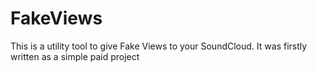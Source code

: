# FakeViews
This is a utility tool to give Fake Views to your SoundCloud. It was firstly written as a simple paid project

